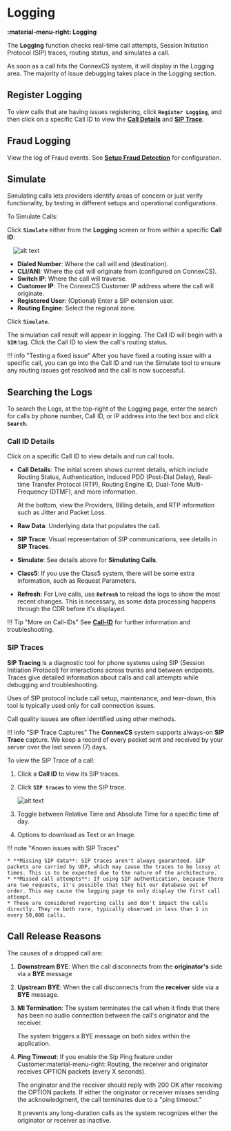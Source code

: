 # Logging

**:material-menu-right: Logging**

The **Logging** function checks real-time call attempts, Session Initiation Protocol (SIP) traces, routing status, and simulates a call.

As soon as a call hits the ConnexCS system, it will display in the Logging area. The majority of issue debugging takes place in the Logging section.

## Register Logging

To view calls that are having issues registering, click **`Register Logging`**, and then click on a specific Call ID to view the [**Call Details**](https://docs.connexcs.com/logging/#call-id-details) and [**SIP Trace**](https://docs.connexcs.com/logging/#sip-traces).

## Fraud Logging

View the log of Fraud events. See [**Setup Fraud Detection**](https://docs.connexcs.com/setup/advanced/fraud/#setup-a-fraud-detection) for configuration.

## Simulate

Simulating calls lets providers identify areas of concern or just verify functionality, by testing in different setups and operational configurations.

To Simulate Calls:

Click **`Simulate`** either from the **Logging** screen or from within a specific **Call ID**:

&emsp;![alt text][logging-4]

+ **Dialed Number**: Where the call will end (destination).
+ **CLI/ANI**: Where the call will originate from (configured on ConnexCS).
+ **Switch IP**: Where the call will traverse.
+ **Customer IP**: The ConnexCS Customer IP address where the call will originate.
+ **Registered User**: (Optional) Enter a SIP extension user.
+ **Routing Engine**: Select the regional zone.

Click **`Simulate`**.

The simulation call result will appear in logging. The Call ID will begin with a **`SIM`** tag. Click the Call ID to view the call's routing status.

!!! info "Testing a fixed issue"
    After you have fixed a routing issue with a specific call, you can go into the Call ID and run the Simulate tool to ensure any routing issues get resolved and the call is now successful.

## Searching the Logs

To search the Logs, at the top-right of the Logging page, enter the search for calls by phone number, Call ID, or IP address into the text box and click **`Search`**.

### Call ID Details

Click on a specific Call ID to view details and run call tools.

+ **Call Details**: The initial screen shows current details, which include Routing Status, Authentication, Induced PDD (Post-Dial Delay), Real-time Transfer Protocol (RTP), Routing Engine ID, Dual-Tone Multi-Frequency (DTMF), and more information.

    At the bottom, view the Providers, Billing details, and RTP information such as Jitter and Packet Loss.

+ **Raw Data**: Underlying data that populates the call.
  
+ **SIP Trace**: Visual representation of SIP communications, see details in **SIP Traces**.
  
+ **Simulate**: See details above for **Simulating Calls**.
  
+ **Class5**: If you use the Class5 system, there will be some extra information, such as Request Parameters.
  
+ **Refresh**: For Live calls, use **`Refresh`** to reload the logs to show the most recent changes. This is necessary, as some data processing happens through the CDR before it's displayed.

!!! Tip "More on Call-IDs"
    See [**Call-ID**](/guides/howto/callid) for further information and troubleshooting.

### SIP Traces

**SIP Tracing** is a diagnostic tool for phone systems using SIP (Session Initiation Protocol) for interactions across trunks and between endpoints. Traces give detailed information about calls and call attempts while debugging and troubleshooting.

Uses of SIP protocol include call setup, maintenance, and tear-down, this tool is typically used only for call connection issues.

Call quality issues are often identified using other methods.

!!! info "SIP Trace Captures"
    The **ConnexCS** system supports always-on **SIP Trace** capture. We keep a record of every packet sent and received by your server over the last seven (7) days.

To view the SIP Trace of a call:

1. Click a **Call ID** to view its SIP traces.
2. Click **`SIP traces`** to view the SIP trace.

      ![alt text][logging-sip]

3. Toggle between Relative Time and Absolute Time for a specific time of day.
4. Options to download as Text or an Image.

!!! note "Known issues with SIP Traces"

    * **Missing SIP data**: SIP traces aren't always guaranteed. SIP packets are carried by UDP, which may cause the traces to be lossy at times. This is to be expected due to the nature of the architecture.
    * **Missed call attempts**: If using SIP authentication, because there are two requests, it's possible that they hit our database out of order. This may cause the logging page to only display the first call attempt.
    * These are considered reporting calls and don't impact the calls directly. They're both rare, typically observed in less than 1 in every 50,000 calls.

[logging-sip]: /misc/img/logging-sip.png "SIP Traces"
[logging-4]: /misc/img/236.png "logging-4"

## Call Release Reasons

The causes of a dropped call are:

 1. **Downstream BYE**: When the call disconnects from the **originator's** side via a **BYE** message
 2. **Upstream BYE**: When the call disconnects from the **receiver** side via a **BYE** message.
 3. **MI Termination**: The system terminates the call when it finds that there has been no audio connection between the call's originator and the receiver.

     The system triggers a BYE message on both sides within the application.
 4. **Ping Timeout**:
If you enable the Sip Ping feature under Customer:material-menu-right: Routing, the receiver and originator receives OPTION packets (every X seconds).

    The originator and the receiver should reply with 200 OK after receiving the OPTION packets. If either the originator or receiver misses sending the acknowledgment, the call terminates due to a "ping timeout."

    It prevents any long-duration calls as the system recognizes either the originator or receiver as inactive.

<!--stackedit_data:
eyJoaXN0b3J5IjpbMTI5NzYzMTcxNywzMzM2MzY4MTAsLTIyOD
c2NDgxOCwtNzgxMjgyMzA4LDgyMTMzMjMxNCwtODU5NzU0NjQ3
LDM5NDI0OTIzOSwtMTAwMTg1MDQsMTYxMDQyMjc5NCwtMTY3OD
E2ODAwNCwtNDg4Nzc1NDE4LDEwNDExNzc0MDMsODY2NDIxMzEw
LC0xNzM2OTg5ODczLC0xMDgyOTQ2NTkyLDEyOTQzODA5ODMsNj
I1MTE3NDQ2LDY0MDcyMDg0NCwxMjIyNDcyMTU0XX0=
-->